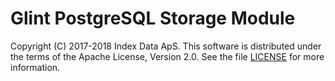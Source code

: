 
Glint PostgreSQL Storage Module
===============================

Copyright (C) 2017-2018 Index Data ApS.  This software is distributed under
the terms of the Apache License, Version 2.0.  See the file
[LICENSE](https://github.com/glintcore/mod-storage-postgres/blob/master/LICENSE)
for more information.


